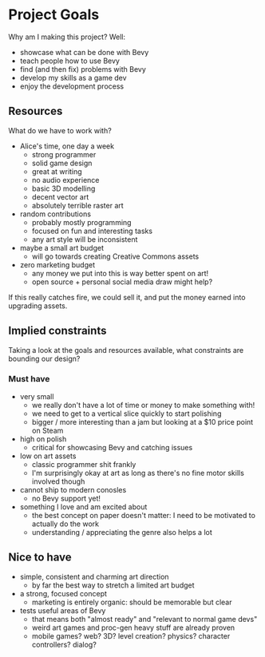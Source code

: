 # Project Goals

Why am I making this project? Well:

- showcase what can be done with Bevy
- teach people how to use Bevy
- find (and then fix) problems with Bevy
- develop my skills as a game dev
- enjoy the development process

## Resources

What do we have to work with?

- Alice's time, one day a week
  - strong programmer
  - solid game design
  - great at writing
  - no audio experience
  - basic 3D modelling
  - decent vector art
  - absolutely terrible raster art
- random contributions
  - probably mostly programming
  - focused on fun and interesting tasks
  - any art style will be inconsistent
- maybe a small art budget
  - will go towards creating Creative Commons assets
- zero marketing budget
  - any money we put into this is way better spent on art!
  - open source + personal social media draw might help?

If this really catches fire, we could sell it, and put the money earned into upgrading assets.

## Implied constraints

Taking a look at the goals and resources available, what constraints are bounding our design?

### Must have

- very small
  - we really don't have a lot of time or money to make something with!
  - we need to get to a vertical slice quickly to start polishing
  - bigger / more interesting than a jam but looking at a $10 price point on Steam
- high on polish
  - critical for showcasing Bevy and catching issues
- low on art assets
  - classic programmer shit frankly
  - I'm surprisingly okay at art as long as there's no fine motor skills involved though
- cannot ship to modern conosles
  - no Bevy support yet!
- something I love and am excited about
  - the best concept on paper doesn't matter: I need to be motivated to actually do the work
  - understanding / appreciating the genre also helps a lot

## Nice to have

- simple, consistent and charming art direction
  - by far the best way to stretch a limited art budget
- a strong, focused concept
  - marketing is entirely organic: should be memorable but clear
- tests useful areas of Bevy
  - that means both "almost ready" and "relevant to normal game devs"
  - weird art games and proc-gen heavy stuff are already proven
  - mobile games? web? 3D? level creation? physics? character controllers? dialog?
